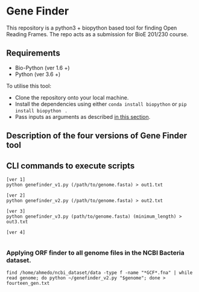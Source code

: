 # Gene Finder
This repository is a python3 + biopython based tool for finding Open Reading Frames. The repo acts as a submission for BioE 201/230 course.


## Requirements
* Bio-Python (ver 1.6 +)
* Python (ver 3.6 +)

To utilise this tool:
* Clone the repository onto your local machine.
* Install the dependencies using either ```conda install biopython``` or ```pip install biopython ``` .
* Pass inputs as arguments as described [in this section](#cli-commands-to-execute-scripts).


## Description of the four versions of Gene Finder tool


## CLI commands to execute scripts
```
[ver 1]
python genefinder_v1.py (/path/to/genome.fasta) > out1.txt

[ver 2]
python genefinder_v2.py (/path/to/genome.fasta) > out2.txt

[ver 3]
python genefinder_v3.py (path/to/genome.fasta) (minimum_length) > out3.txt

[ver 4]


```


### Applying ORF finder to all genome files in the NCBI Bacteria dataset.
```
find /home/ahmedo/ncbi_dataset/data -type f -name "*GCF*.fna" | while read genome; do python ~/genefinder_v2.py "$genome"; done > fourteen_gen.txt 

```



